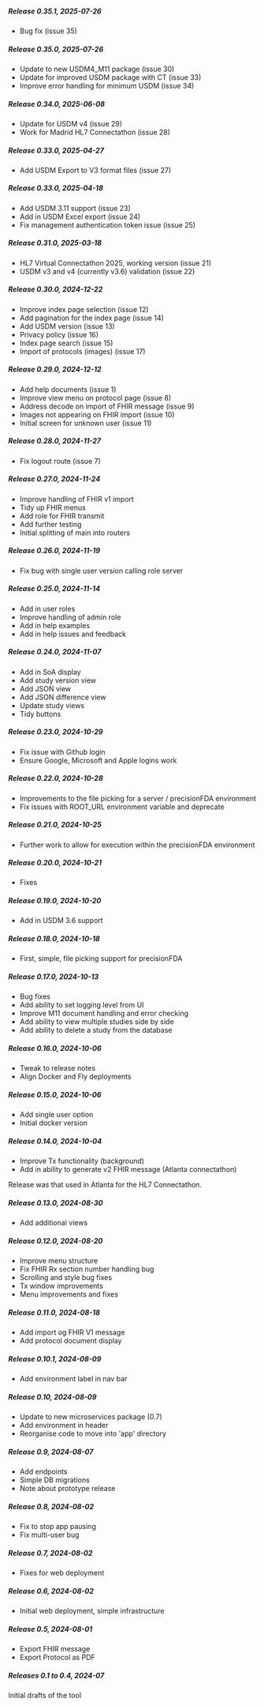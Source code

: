 <h5>Release 0.35.1, 2025-07-26</h5>

- Bug fix (issue 35)

<h5>Release 0.35.0, 2025-07-26</h5>

- Update to new USDM4_M11 package (issue 30)
- Update for improved USDM package with CT (issue 33)
- Improve error handling for minimum USDM (issue 34)

<h5>Release 0.34.0, 2025-06-08</h5>

- Update for USDM v4 (issue 29)
- Work for Madrid HL7 Connectathon (issue 28)

<h5>Release 0.33.0, 2025-04-27</h5>

- Add USDM Export to V3 format files (issue 27)

<h5>Release 0.33.0, 2025-04-18</h5>

- Add USDM 3.11 support (issue 23)
- Add in USDM Excel export (issue 24)
- Fix management authentication token issue (issue 25)

<h5>Release 0.31.0, 2025-03-18</h5>

- HL7 Virtual Connectathon 2025, working version (issue 21)
- USDM v3 and v4 (currently v3.6) validation (issue 22)

<h5>Release 0.30.0, 2024-12-22</h5>

- Improve index page selection (issue 12)
- Add pagination for the index page (issue 14)
- Add USDM version (issue 13)
- Privacy policy (issue 16)
- Index page search (issue 15)
- Import of protocols (images) (issue 17)

<h5>Release 0.29.0, 2024-12-12</h5>

- Add help documents (issue 1)
- Improve view menu on protocol page (issue 8)
- Address decode on import of FHIR message (issue 9)
- Images not appearing on FHIR import (issue 10)
- Initial screen for unknown user (issue 11)

<h5>Release 0.28.0, 2024-11-27</h5>

- Fix logout route (issue 7)

<h5>Release 0.27.0, 2024-11-24</h5>

- Improve handling of FHIR v1 import
- Tidy up FHIR menus
- Add role for FHIR transmit
- Add further testing
- Initial splitting of main into routers

<h5>Release 0.26.0, 2024-11-19</h5>

- Fix bug with single user version calling role server

<h5>Release 0.25.0, 2024-11-14</h5>

- Add in user roles
- Improve handling of admin role
- Add in help examples
- Add in help issues and feedback

<h5>Release 0.24.0, 2024-11-07</h5>

- Add in SoA display
- Add study version view
- Add JSON view
- Add JSON difference view
- Update study views
- Tidy buttons

<h5>Release 0.23.0, 2024-10-29</h5>

- Fix issue with Github login
- Ensure Google, Microsoft and Apple logins work

<h5>Release 0.22.0, 2024-10-28</h5>

- Improvements to the file picking for a server / precisionFDA environment
- Fix issues with ROOT_URL environment variable and deprecate

<h5>Release 0.21.0, 2024-10-25</h5>

- Further work to allow for execution within the precisionFDA environment

<h5>Release 0.20.0, 2024-10-21</h5>

- Fixes

<h5>Release 0.19.0, 2024-10-20</h5>

- Add in USDM 3.6 support

<h5>Release 0.18.0, 2024-10-18</h5>

- First, simple, file picking support for precisionFDA

<h5>Release 0.17.0, 2024-10-13</h5>

- Bug fixes
- Add ability to set logging level from UI
- Improve M11 document handling and error checking
- Add ability to view multiple studies side by side
- Add ability to delete a study from the database

<h5>Release 0.16.0, 2024-10-06</h5>

- Tweak to release notes
- Align Docker and Fly deployments

<h5>Release 0.15.0, 2024-10-06</h5>

- Add single user option
- Initial docker version

<h5>Release 0.14.0, 2024-10-04</h5>

- Improve Tx functionality (background)
- Add in ability to generate v2 FHIR message (Atlanta connectathon)

Release was that used in Atlanta for the HL7 Connectathon. 

<h5>Release 0.13.0, 2024-08-30</h5>

- Add additional views

<h5>Release 0.12.0, 2024-08-20</h5>

- Improve menu structure
- Fix FHIR Rx section number handling bug
- Scrolling and style bug fixes
- Tx window improvements
- Menu improvements and fixes

<h5>Release 0.11.0, 2024-08-18</h5>

- Add import og FHIR V1 message
- Add protocol document display

<h5>Release 0.10.1, 2024-08-09</h5>

- Add environment label in nav bar 

<h5>Release 0.10, 2024-08-09</h5>

- Update to new microservices package (0.7)
- Add environment in header
- Reorganise code to move into 'app' directory

<h5>Release 0.9, 2024-08-07</h5>

- Add endpoints
- Simple DB migrations
- Note about prototype release

<h5>Release 0.8, 2024-08-02</h5>

- Fix to stop app pausing
- Fix multi-user bug

<h5>Release 0.7, 2024-08-02</h5>

- Fixes for web deployment

<h5>Release 0.6, 2024-08-02</h5>

- Initial web deployment, simple infrastructure

<h5>Release 0.5, 2024-08-01</h5>

- Export FHIR message
- Export Protocol as PDF

<h5>Releases 0.1 to 0.4, 2024-07</h5>

Initial drafts of the tool

